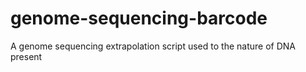# genome-sequencing-barcode
A genome sequencing extrapolation script used to the nature of DNA present
